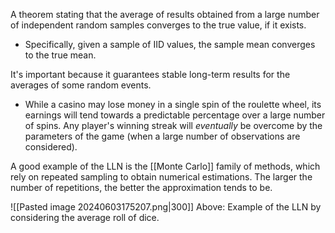 A theorem stating that the average of results obtained from a large number of independent random samples converges to the true value, if it exists.
- Specifically, given a sample of IID values, the sample mean converges to the true mean.

It's important because it guarantees stable long-term results for the averages of some random events.
- While a casino may lose money in a single spin of the roulette wheel, its earnings will tend towards a predictable percentage over a large number of spins. Any player's winning streak will *eventually* be overcome by the parameters of the game (when a large number of observations are considered).

A good example of the LLN is the [[Monte Carlo]] family of methods, which rely on repeated sampling to obtain numerical estimations. The larger the number of repetitions, the better the approximation tends to be.

![[Pasted image 20240603175207.png|300]]
Above: Example of the LLN by considering the average roll of dice.